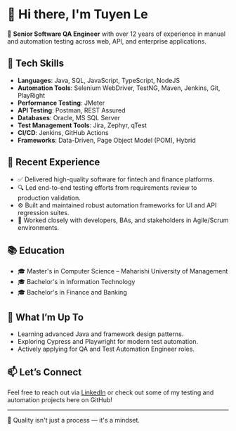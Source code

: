 # 👋 Hi there, I'm Tuyen Le

🎯 **Senior Software QA Engineer** with over 12 years of experience in manual and automation testing across web, API, and enterprise applications.

## 🔧 Tech Skills

- **Languages**: Java, SQL, JavaScript, TypeScript, NodeJS
- **Automation Tools**: Selenium WebDriver, TestNG, Maven, Jenkins, Git, PlayRight
- **Performance Testing**: JMeter
- **API Testing**: Postman, REST Assured
- **Databases**: Oracle, MS SQL Server
- **Test Management Tools**: Jira, Zephyr, qTest
- **CI/CD**: Jenkins, GitHub Actions
- **Frameworks**: Data-Driven, Page Object Model (POM), Hybrid

## 💼 Recent Experience

- ✅ Delivered high-quality software for fintech and finance platforms.
- 🔍 Led end-to-end testing efforts from requirements review to production validation.
- ⚙️ Built and maintained robust automation frameworks for UI and API regression suites.
- 🤝 Worked closely with developers, BAs, and stakeholders in Agile/Scrum environments.

## 📚 Education

- 🎓 Master's in Computer Science – Maharishi University of Management
- 🎓 Bachelor's in Information Technology
- 🎓 Bachelor's in Finance and Banking

## 📌 What I’m Up To

- Learning advanced Java and framework design patterns.
- Exploring Cypress and Playwright for modern test automation.
- Actively applying for QA and Test Automation Engineer roles.

## 📫 Let’s Connect

Feel free to reach out via [LinkedIn](https://www.linkedin.com/in/tuyenthanhle/) or check out some of my testing and automation projects here on GitHub!

---

🧪 Quality isn't just a process — it's a mindset.
